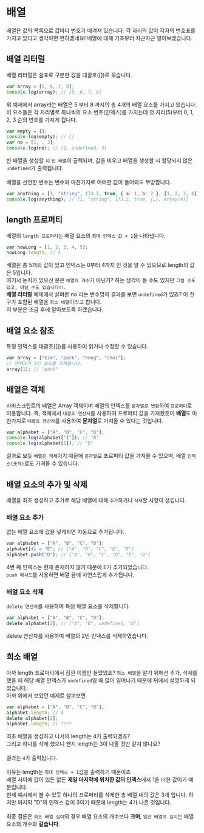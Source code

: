 # 배열

배열은 값의 목록으로 값마다 번호가 매겨져 있습니다. 각 자리의 값이 각자의 번호표를 가지고 있다고 생각하면 편하겠네요! 배열에 대해 기초부터 차근차근 알아보겠습니다.<br/>

## 배열 리터럴

배열 리터럴은 쉼표로 구분한 값을 대괄호([])로 묶습니다.

```js
var array = [5, 6, 7, 8];
console.log(array); // [5, 6, 7, 8]
```

위 예제에서 array라는 배열은 5 부터 8 까지의 총 4개의 배열 요소를 가지고 있습니다. 이 요소들은 각 자리별로 하나씩의 요소 번호(인덱스)를 가지는데 첫 자리(5)부터 0, 1, 2, 3 순의 번호를 가지게 됩니다.

```js
var empty = [];
console.log(empty); // []
var no = [1, , 3];
console.log(no); // [1, undefined, 3]
```

빈 배열을 생성할 시 `빈 배열`이 출력되며, 값을 비우고 배열을 생성할 시 할당되지 않은 `undefined`가 출력됩니다.<br/><br/>
배열을 선언한 변수는 변수와 마찬가지로 어떠한 값이 들어와도 무방합니다.

```js
var anything = [1, "string", 173.2, true, { a: 1, b: 2 }, [1, 2, 3, 4]];
console.log(anything); // [1, "string", 173.2, true, {…}, Array(4)]
```

## length 프로퍼티

배열의 `length 프로퍼티`는 배열 요소의 `최대 인덱스 값 + 1`을 나타냅니다.

```js
var howLong = [1, 2, 3, 4, 5];
howLong.length; // 5
```

배열은 총 5개의 값이 있고 인덱스는 0부터 4까지 인 것을 알 수 있으므로 length의 값은 5입니다. <br/>
여기서 눈치가 있으신 분은 `배열의 개수`가 아닌가? 하는 생각이 들 수도 있지만 `그럴 수도 있고, 아닐 수도 있습니다!!`.<br/>
**배열 리터럴** 예제에서 살펴본 no 라는 변수명의 결과를 보면 `undefined`가 있죠? 이 친구가 포함된 배열을 `희소 배열`이라고 합니다.<br/>
이 부분은 조금 후에 알아보도록 하겠습니다.

## 배열 요소 참조

특정 인덱스를 대괄호([])를 사용하여 읽거나 수정할 수 있습니다.

```js
var array = ["kim", "park", "hong", "choi"];
// 인덱스가 1인 요소를 가져옵니다.
array[1]; // "park"
```

## 배열은 객체

자바스크립트의 배열은 Array 객체이며 배열의 인덱스를 `문자열로 변환`하여 `프로퍼티`로 이용합니다. 즉, 객체에서 `대괄호 연산자`를 사용하여 프로퍼티 값을 가져왔듯이 **배열**도 마찬가지로 `대괄호 연산자`를 사용하여 **문자열**로 가져올 수 있다는 것입니다.

```js
var alphabet = ["A", "B", "C", "D"];
console.log(alphabet["1"]); // "B"
console.log(alphabet[1]); // "B"
```

결과로 보듯 `배열은 객체`이기 때문에 `문자열`로 프로퍼티 값을 가져올 수 있으며, 배열 `인덱스(숫자)`로도 가져올 수 있습니다.

## 배열 요소의 추가 및 삭제

배열을 최초 생성하고 추가로 해당 배열에 대해 `추가`하거나 `삭제`할 사항이 생깁니다.

### 배열 요소 추가

없는 배열 요소에 값을 넣게되면 자동으로 추가됩니다.

```js
var alphabet = ["A", "B", "C", "D"];
alphabet[4] = "E"; // ["A", "B", "C", "D", "E"]
alphabet.push("D"); // ["A", "B", "C", "D", "E", "D"]
```

4번 째 인덱스는 현재 존재하지 않기 때문에 E가 추가되었습니다.<br/>
`push 메서드`를 사용하면 배열 끝에 자연스럽게 추가됩니다.

### 배열 요소 삭제

`delete 연산자`를 사용하여 특정 배열 요소를 삭제합니다.

```js
var alphabet = ["A", "B", "C", "D"];
delete alphabet[2]; // ["A", "B", undefined, "D"]
```

delete 연산자를 사용하여 배열의 2번 인덱스를 삭제하였습니다.

## 희소 배열

아까 length 프로퍼티에서 잠깐 이름만 들었었죠? `희소 배열`을 알기 위해선 추가, 삭제를 했을 때 해당 배열 인덱스가 `undefined`일 때 많이 일어나기 때문에 뒤에서 설명하게 되었습니다.<br/>
아까 위에서 보았던 예제로 살펴보면

```js
var alphabet = ["A", "B", "C", "D"];
alphabet.length; // 4
delete alphabet[2];
alphabet.length; // ????
```

최초 배열을 생성하고 나서의 length는 4가 출력되겠죠?<br/>
그리고 하나를 삭제 했으니 왠지 length는 3이 나올 것만 같지 않나요?<br/><br/>
결과는 `4`가 출력됩니다.<br/><br/>
이유는 length는 `최대 인덱스 + 1`값을 출력하기 때문이죠<br/> 배열 사이에 값이 있든 없든 **제일 마지막에 위치한 값의 인덱스**에서 1을 더한 값이기 때문입니다.<br/>
현재 예시에서 볼 수 있듯 하나의 프로퍼티를 삭제한 총 배열 내의 값은 3개 입니다.
하지만 마지막 "D"의 인덱스 값이 3이기 때문에 length는 4가 나온 것입니다.<br/><br/>
최종 결론은 `희소 배열 길이`의 경우 배열 요소의 개수보다 **크며**, `일반 배열의 길이`는 배열 요소의 개수와 **같습니다**.
